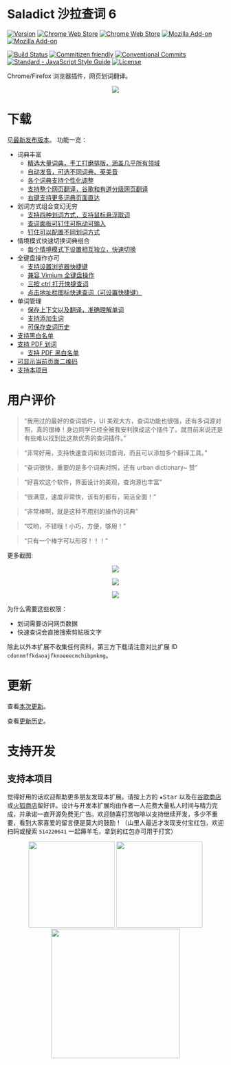 # Saladict 沙拉查词 6

[![Version](https://img.shields.io/github/release/crimx/ext-saladict.svg?label=version)](https://github.com/crimx/ext-saladict/releases)
[![Chrome Web Store](https://img.shields.io/chrome-web-store/users/cdonnmffkdaoajfknoeeecmchibpmkmg.svg?label=Chrome%20users)](https://chrome.google.com/webstore/detail/cdonnmffkdaoajfknoeeecmchibpmkmg?hl=en)
[![Chrome Web Store](https://img.shields.io/chrome-web-store/stars/cdonnmffkdaoajfknoeeecmchibpmkmg.svg?label=Chrome%20stars)](https://chrome.google.com/webstore/detail/cdonnmffkdaoajfknoeeecmchibpmkmg?hl=en)
[![Mozilla Add-on](https://img.shields.io/amo/users/ext-saladict.svg?label=Firefoxe%20users)](https://addons.mozilla.org/firefox/addon/ext-saladict/)
[![Mozilla Add-on](https://img.shields.io/amo/stars/ext-saladict.svg?label=Firefoxe%20stars)](https://addons.mozilla.org/firefox/addon/ext-saladict/)

[![Build Status](https://travis-ci.org/crimx/ext-saladict.svg)](https://travis-ci.org/crimx/ext-saladict)
[![Commitizen friendly](https://img.shields.io/badge/commitizen-friendly-brightgreen.svg?maxAge=2592000)](http://commitizen.github.io/cz-cli/)
[![Conventional Commits](https://img.shields.io/badge/Conventional%20Commits-1.0.0-brightgreen.svg?maxAge=2592000)](https://conventionalcommits.org)
[![Standard - JavaScript Style Guide](https://img.shields.io/badge/code_style-standard-brightgreen.svg?maxAge=2592000)](https://standardjs.com/)
[![License](https://img.shields.io/github/license/crimx/ext-saladict.svg?colorB=44cc11?maxAge=2592000)](https://github.com/crimx/ext-saladict/blob/dev/LICENSE)

Chrome/Firefox 浏览器插件，网页划词翻译。

<p align="center">
  <a href="https://github.com/crimx/ext-saladict/releases/" target="_blank"><img src="https://raw.githubusercontent.com/wiki/crimx/ext-saladict/images/notebook.gif" /></a>
</p>

# 下载

见[最新发布版本](https://github.com/crimx/ext-saladict/releases)。
功能一览：

- 词典丰富
  - [精选大量词典，手工打磨排版，涵盖几乎所有领域](https://github.com/crimx/ext-saladict/wiki#dicts)
  - [自动发音，可选不同词典、英美音](https://github.com/crimx/ext-saladict/wiki#autopron)
  - [各个词典支持个性化调整](https://github.com/crimx/ext-saladict/wiki#dict-settings)
  - [支持整个网页翻译，谷歌和有道分级网页翻译](https://github.com/crimx/ext-saladict/wiki#page-trans)
  - [右键支持更多词典页面直达](https://github.com/crimx/ext-saladict/wiki#context-menus)
- 划词方式组合变幻无穷
  - [支持四种划词方式，支持鼠标悬浮取词](https://github.com/crimx/ext-saladict/wiki#mode)
  - [查词面板可钉住可拖动可输入](https://github.com/crimx/ext-saladict/wiki#pin)
  - [钉住可以配置不同划词方式](https://github.com/crimx/ext-saladict/wiki#mode)
- 情境模式快速切换词典组合
  - [每个情境模式下设置相互独立，快速切换](https://github.com/crimx/ext-saladict/wiki#profile)
- 全键盘操作亦可
  - [支持设置浏览器快捷键](https://github.com/crimx/ext-saladict/wiki#shortcuts)
  - [兼容 Vimium 全键盘操作](https://github.com/crimx/ext-saladict/wiki#vimium)
  - [三按 ctrl 打开快捷查词](https://github.com/crimx/ext-saladict/wiki#triple-ctrl)
  - [点击地址栏图标快速查词（可设置快捷键）](https://github.com/crimx/ext-saladict/wiki#popup-icon)
- 单词管理
  - [保存上下文以及翻译，准确理解单词](https://github.com/crimx/ext-saladict/wiki#search-history)
  - [支持添加生词](https://github.com/crimx/ext-saladict/wiki#search-history)
  - [可保存查词历史](https://github.com/crimx/ext-saladict/wiki#search-history)
- [支持黑白名单](https://github.com/crimx/ext-saladict/wiki#black-white-list)
- [支持 PDF 划词](https://github.com/crimx/ext-saladict/wiki#pdf)
  - [支持 PDF 黑白名单](https://github.com/crimx/ext-saladict/wiki#black-white-list)
- [可显示当前页面二维码](https://github.com/crimx/ext-saladict/wiki#qrcode)
- [支持本项目](https://github.com/crimx/ext-saladict/wiki#reward)

# 用户评价

> “我用过的最好的查词插件，UI 美观大方，查词功能也很强，还有多词源对照，真的很棒！身边同学已经全被我安利换成这个插件了。就目前来说还是有些难以找到比这款优秀的查词插件。”

> “非常好用，支持快速查词和划词查询，而且可以添加多个翻译工具。”

> “查词很快，重要的是多个词典对照，还有 urban dictionary~ 赞”

> “好喜欢这个软件，界面设计的美观，查询源也丰富”

> “很满意，速度非常快，该有的都有，简洁全面！”

> “非常棒啊，就是这种不用别的操作的词典”

> “哎哟，不错哦！小巧，方便，够用！”

> “只有一个棒字可以形容！！！”

更多截图:

<p align="center">
  <a href="https://github.com/crimx/ext-saladict/releases/" target="_blank"><img src="https://github.com/crimx/ext-saladict/wiki/images/youdao-page.gif" /></a>
</p>

<p align="center">
  <a href="https://github.com/crimx/ext-saladict/releases/" target="_blank"><img src="https://github.com/crimx/ext-saladict/wiki/images/screen-notebook.png" /></a>
</p>

<p align="center">
  <a href="https://github.com/crimx/ext-saladict/releases/" target="_blank"><img src="https://github.com/crimx/ext-saladict/wiki/images/pin.gif" /></a>
</p>

为什么需要这些权限：

- 划词需要访问网页数据
- 快速查词会直接搜索剪贴板文字

除此以外本扩展不收集任何资料，第三方下载请注意对比扩展 ID `cdonnmffkdaoajfknoeeecmchibpmkmg`。

# 更新

查看[本次更新](https://github.com/crimx/ext-saladict/releases)。

查看[更新历史](https://github.com/crimx/ext-saladict/blob/dev/CHANGELOG.md)。

# 支持开发

## 支持本项目

觉得好用的话欢迎帮助更多朋友发现本扩展。请按上方的 <kbd>★Star</kbd> 以及在[谷歌商店](https://chrome.google.com/webstore/detail/cdonnmffkdaoajfknoeeecmchibpmkmg/reviews?hl=en)或[火狐商店](https://addons.mozilla.org/firefox/addon/ext-saladict/)留好评。设计与开发本扩展均由作者一人花费大量私人时间与精力完成，并承诺一直开源免费无广告。欢迎随喜打赏咖啡以支持继续开发，多少不重要，看到大家喜爱的留言便是莫大的鼓励！（山里人最近才发现支付宝红包，欢迎扫码或搜索 `514220641` 一起薅羊毛，拿到的红包亦可用于打赏）

<div align="center">
  <img height="200" src="https://github.com/crimx/ext-saladict/wiki/images/wechat.png">
  <img height="200" src="https://github.com/crimx/ext-saladict/wiki/images/alipay.png">
  <img height="300" src="https://github.com/crimx/ext-saladict/wiki/images/pocket-money.png">
</div>
